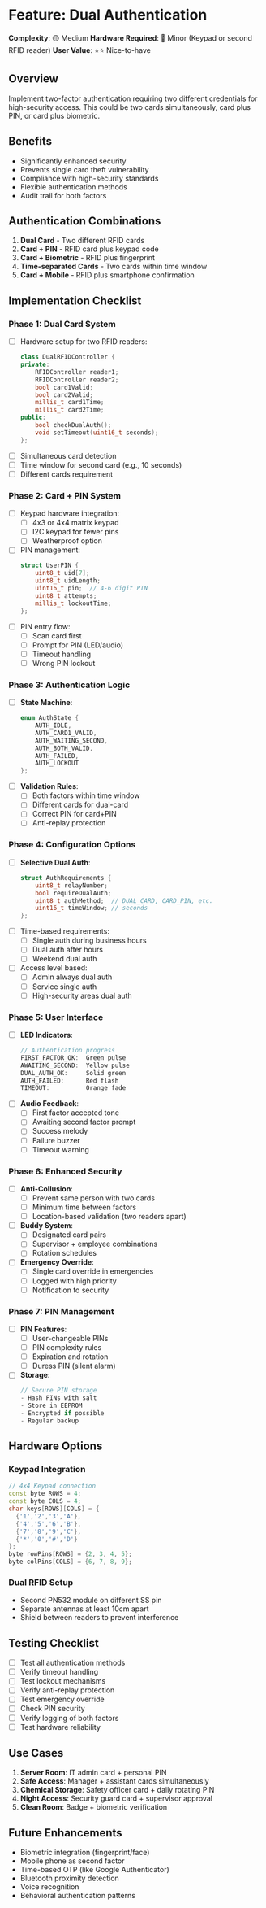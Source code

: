 # Feature: Dual Authentication

**Complexity**: 🟡 Medium
**Hardware Required**: 🔧 Minor (Keypad or second RFID reader)
**User Value**: ⭐⭐ Nice-to-have

## Overview

Implement two-factor authentication requiring two different credentials for high-security access. This could be two cards simultaneously, card plus PIN, or card plus biometric.

## Benefits

- Significantly enhanced security
- Prevents single card theft vulnerability
- Compliance with high-security standards
- Flexible authentication methods
- Audit trail for both factors

## Authentication Combinations

1. **Dual Card** - Two different RFID cards
2. **Card + PIN** - RFID card plus keypad code
3. **Card + Biometric** - RFID plus fingerprint
4. **Time-separated Cards** - Two cards within time window
5. **Card + Mobile** - RFID plus smartphone confirmation

## Implementation Checklist

### Phase 1: Dual Card System
- [ ] Hardware setup for two RFID readers:
  ```cpp
  class DualRFIDController {
  private:
      RFIDController reader1;
      RFIDController reader2;
      bool card1Valid;
      bool card2Valid;
      millis_t card1Time;
      millis_t card2Time;
  public:
      bool checkDualAuth();
      void setTimeout(uint16_t seconds);
  };
  ```
- [ ] Simultaneous card detection
- [ ] Time window for second card (e.g., 10 seconds)
- [ ] Different cards requirement

### Phase 2: Card + PIN System
- [ ] Keypad hardware integration:
  - [ ] 4x3 or 4x4 matrix keypad
  - [ ] I2C keypad for fewer pins
  - [ ] Weatherproof option
- [ ] PIN management:
  ```cpp
  struct UserPIN {
      uint8_t uid[7];
      uint8_t uidLength;
      uint16_t pin;  // 4-6 digit PIN
      uint8_t attempts;
      millis_t lockoutTime;
  };
  ```
- [ ] PIN entry flow:
  - [ ] Scan card first
  - [ ] Prompt for PIN (LED/audio)
  - [ ] Timeout handling
  - [ ] Wrong PIN lockout

### Phase 3: Authentication Logic
- [ ] **State Machine**:
  ```cpp
  enum AuthState {
      AUTH_IDLE,
      AUTH_CARD1_VALID,
      AUTH_WAITING_SECOND,
      AUTH_BOTH_VALID,
      AUTH_FAILED,
      AUTH_LOCKOUT
  };
  ```
- [ ] **Validation Rules**:
  - [ ] Both factors within time window
  - [ ] Different cards for dual-card
  - [ ] Correct PIN for card+PIN
  - [ ] Anti-replay protection

### Phase 4: Configuration Options
- [ ] **Selective Dual Auth**:
  ```cpp
  struct AuthRequirements {
      uint8_t relayNumber;
      bool requireDualAuth;
      uint8_t authMethod;  // DUAL_CARD, CARD_PIN, etc.
      uint16_t timeWindow; // seconds
  };
  ```
- [ ] Time-based requirements:
  - [ ] Single auth during business hours
  - [ ] Dual auth after hours
  - [ ] Weekend dual auth
- [ ] Access level based:
  - [ ] Admin always dual auth
  - [ ] Service single auth
  - [ ] High-security areas dual auth

### Phase 5: User Interface
- [ ] **LED Indicators**:
  ```cpp
  // Authentication progress
  FIRST_FACTOR_OK:  Green pulse
  AWAITING_SECOND:  Yellow pulse
  DUAL_AUTH_OK:     Solid green
  AUTH_FAILED:      Red flash
  TIMEOUT:          Orange fade
  ```
- [ ] **Audio Feedback**:
  - [ ] First factor accepted tone
  - [ ] Awaiting second factor prompt
  - [ ] Success melody
  - [ ] Failure buzzer
  - [ ] Timeout warning

### Phase 6: Enhanced Security
- [ ] **Anti-Collusion**:
  - [ ] Prevent same person with two cards
  - [ ] Minimum time between factors
  - [ ] Location-based validation (two readers apart)

- [ ] **Buddy System**:
  - [ ] Designated card pairs
  - [ ] Supervisor + employee combinations
  - [ ] Rotation schedules

- [ ] **Emergency Override**:
  - [ ] Single card override in emergencies
  - [ ] Logged with high priority
  - [ ] Notification to security

### Phase 7: PIN Management
- [ ] **PIN Features**:
  - [ ] User-changeable PINs
  - [ ] PIN complexity rules
  - [ ] Expiration and rotation
  - [ ] Duress PIN (silent alarm)

- [ ] **Storage**:
  ```cpp
  // Secure PIN storage
  - Hash PINs with salt
  - Store in EEPROM
  - Encrypted if possible
  - Regular backup
  ```

## Hardware Options

### Keypad Integration
```cpp
// 4x4 Keypad connection
const byte ROWS = 4;
const byte COLS = 4;
char keys[ROWS][COLS] = {
  {'1','2','3','A'},
  {'4','5','6','B'},
  {'7','8','9','C'},
  {'*','0','#','D'}
};
byte rowPins[ROWS] = {2, 3, 4, 5};
byte colPins[COLS] = {6, 7, 8, 9};
```

### Dual RFID Setup
- Second PN532 module on different SS pin
- Separate antennas at least 10cm apart
- Shield between readers to prevent interference

## Testing Checklist

- [ ] Test all authentication methods
- [ ] Verify timeout handling
- [ ] Test lockout mechanisms
- [ ] Verify anti-replay protection
- [ ] Test emergency override
- [ ] Check PIN security
- [ ] Verify logging of both factors
- [ ] Test hardware reliability

## Use Cases

1. **Server Room**: IT admin card + personal PIN
2. **Safe Access**: Manager + assistant cards simultaneously
3. **Chemical Storage**: Safety officer card + daily rotating PIN
4. **Night Access**: Security guard card + supervisor approval
5. **Clean Room**: Badge + biometric verification

## Future Enhancements

- Biometric integration (fingerprint/face)
- Mobile phone as second factor
- Time-based OTP (like Google Authenticator)
- Bluetooth proximity detection
- Voice recognition
- Behavioral authentication patterns
